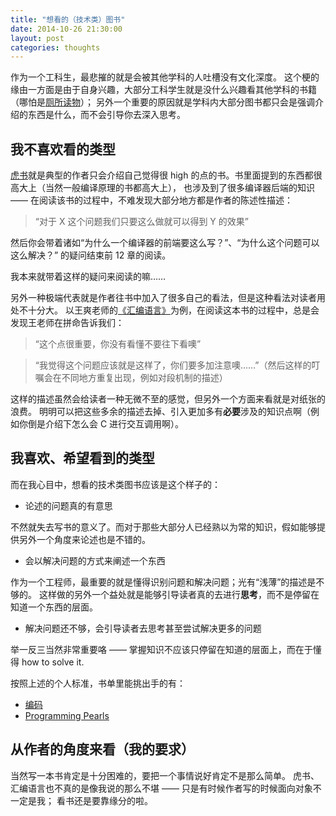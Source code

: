 ```yaml
---
title: "想看的（技术类）图书"
date: 2014-10-26 21:30:00
layout: post
categories: thoughts
---
```


作为一个工科生，最悲摧的就是会被其他学科的人吐槽没有文化深度。
这个梗的缘由一方面是由于自身兴趣，大部分工科学生就是没什么兴趣看其他学科的书籍（哪怕是[厕所读物][0]）；
另外一个重要的原因就是学科内大部分图书都只会是强调介绍的东西是什么，而不会引导你去深入思考。


## 我不喜欢看的类型

[虎书][1]就是典型的作者只会介绍自己觉得很 high 的点的书。书里面提到的东西都很高大上（当然一般编译原理的书都高大上），
也涉及到了很多编译器后端的知识 —— 在阅读该书的过程中，不难发现大部分地方都是作者的陈述性描述：

> “对于 X 这个问题我们只要这么做就可以得到 Y 的效果”

然后你会带着诸如“为什么一个编译器的前端要这么写？”、“为什么这个问题可以这么解决？” 的疑问结束前 12 章的阅读。

我本来就带着这样的疑问来阅读的嘛……


另外一种极端代表就是作者往书中加入了很多自己的看法，但是这种看法对读者用处不十分大。
以王爽老师的[《汇编语言》][2]为例，在阅读这本书的过程中，总是会发现王老师在拼命告诉我们：

> “这个点很重要，你没有看懂不要往下看噢”


> “我觉得这个问题应该就是这样了，你们要多加注意噢……”（然后这样的叮嘱会在不同地方重复出现，例如对段机制的描述）

这样的描述虽然会给读者一种无微不至的感觉，但另外一个方面来看就是对纸张的浪费。
明明可以把这些多余的描述去掉、引入更加多有**必要**涉及的知识点啊（例如你倒是介绍下怎么会 C 进行交互调用啊）。


## 我喜欢、希望看到的类型

而在我心目中，想看的技术类图书应该是这个样子的：

- 论述的问题真的有意思

不然就失去写书的意义了。而对于那些大部分人已经熟以为常的知识，假如能够提供另外一个角度来论述也是不错的。


- 会以解决问题的方式来阐述一个东西

作为一个工程师，最重要的就是懂得识别问题和解决问题；光有“浅薄”的描述是不够的。
这样做的另外一个益处就是能够引导读者真的去进行**思考**，而不是停留在知道一个东西的层面。


- 解决问题还不够，会引导读者去思考甚至尝试解决更多的问题

举一反三当然非常重要咯 —— 掌握知识不应该只停留在知道的层面上，而在于懂得 how to solve it.


按照上述的个人标准，书单里能挑出手的有：

- [编码][3]
- [Programming Pearls][4]



## 从作者的角度来看（我的要求）

当然写一本书肯定是十分困难的，要把一个事情说好肯定不是那么简单。
虎书、汇编语言也不真的是像我说的那么不堪 —— 只是有时候作者写的时候面向对象不一定是我；
看书还是要靠缘分的啦。


[0]: https://twitter.com/lakens/status/521729011501002752
[1]: http://book.douban.com/subject/1806974/
[2]: http://book.douban.com/subject/3037562/
[3]: http://book.douban.com/subject/4822685/
[4]: http://book.douban.com/subject/1484451/
